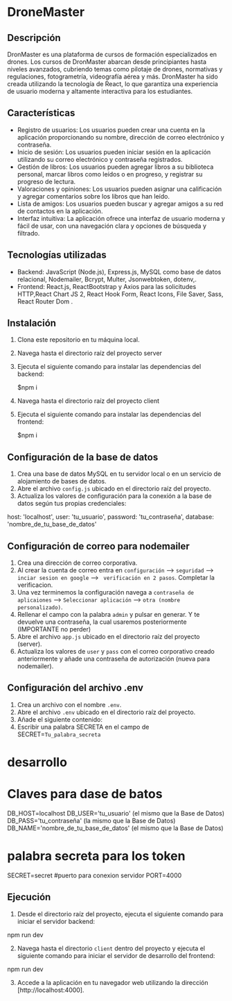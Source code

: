 # DroneMaster

## Descripción
DronMaster es una plataforma de cursos de formación especializados en drones. Los cursos de DronMaster abarcan desde principiantes hasta niveles avanzados, cubriendo temas como pilotaje de drones, normativas y regulaciones, fotogrametría, videografía aérea y más. DronMaster ha sido creada utilizando la tecnología de React, lo que garantiza una experiencia de usuario moderna y altamente interactiva para los estudiantes.

## Características

- Registro de usuarios: Los usuarios pueden crear una cuenta en la aplicación proporcionando su nombre, dirección de correo electrónico y contraseña.
- Inicio de sesión: Los usuarios pueden iniciar sesión en la aplicación utilizando su correo electrónico y contraseña registrados.
- Gestión de libros: Los usuarios pueden agregar libros a su biblioteca personal, marcar libros como leídos o en progreso, y registrar su progreso de lectura.
- Valoraciones y opiniones: Los usuarios pueden asignar una calificación y agregar comentarios sobre los libros que han leído.
- Lista de amigos: Los usuarios pueden buscar y agregar amigos a su red de contactos en la aplicación.
- Interfaz intuitiva: La aplicación ofrece una interfaz de usuario moderna y fácil de usar, con una navegación clara y opciones de búsqueda y filtrado.

## Tecnologías utilizadas

- Backend: JavaScript (Node.js), Express.js, MySQL como base de datos relacional, Nodemailer, Bcrypt, Multer, Jsonwebtoken, dotenv,.
- Frontend: React.js, ReactBootstrap y Axios para las solicitudes HTTP,React Chart JS 2, React Hook Form, React Icons, File Saver, Sass, React Router Dom .

## Instalación

1. Clona este repositorio en tu máquina local.
2. Navega hasta el directorio raíz del proyecto server
3. Ejecuta el siguiente comando para instalar las dependencias del backend:
   
   $npm i
   
5. Navega hasta el directorio raíz del proyecto client
6. Ejecuta el siguiente comando para instalar las dependencias del frontend:

   $npm i

## Configuración de la base de datos

1. Crea una base de datos MySQL en tu servidor local o en un servicio de alojamiento de bases de datos.
2. Abre el archivo `config.js` ubicado en el directorio raíz del proyecto.
3. Actualiza los valores de configuración para la conexión a la base de datos según tus propias credenciales:

host: 'localhost',
user: 'tu_usuario',
password: 'tu_contraseña',
database: 'nombre_de_tu_base_de_datos'

## Configuración de correo para nodemailer

1. Crea una dirección de correo corporativa.
2. Al crear la cuenta de correo entra en `configuración` --> `seguridad` --> `inciar sesion en google` --> ` verificación en 2 pasos`. Completar la verificacion.
3. Una vez terminemos la configuración navega a `contraseña de aplicaiones` --> `Seleccionar aplicación` --> `otra (nombre personalizado)`.
4. Rellenar el campo con la palabra `admin` y pulsar en generar. Y te devuelve una contraseña, la cual usaremos posteriormente (IMPORTANTE no perder)
5. Abre el archivo `app.js` ubicado en el directorio raíz del proyecto (server).
6. Actualiza los valores de `user` y `pass` con el correo corporativo creado anteriormente y añade una contraseña de autorización (nueva para nodemailer).


## Configuración del archivo .env

1. Crea un archivo con el nombre `.env`.
2. Abre el archivo `.env` ubicado en el directorio raíz del proyecto.
3. Añade el siguiente contenido:
4. Escribir una palabra SECRETA en el campo de SECRET=`Tu_palabra_secreta`

# desarrollo
# Claves para dase de batos
DB_HOST=localhost
DB_USER='tu_usuario' (el mismo que la Base de Datos)
DB_PASS='tu_contraseña'  (la mismo que la Base de Datos)
DB_NAME='nombre_de_tu_base_de_datos'  (el mismo que la Base de Datos)
# palabra secreta para los token
SECRET=secret
#puerto para conexion servidor
PORT=4000


## Ejecución

1. Desde el directorio raíz del proyecto, ejecuta el siguiente comando para iniciar el servidor backend:

npm run dev


2. Navega hasta el directorio `client` dentro del proyecto y ejecuta el siguiente comando para iniciar el servidor de desarrollo del frontend:

npm run dev


3. Accede a la aplicación en tu navegador web utilizando la dirección [http://localhost:4000].


